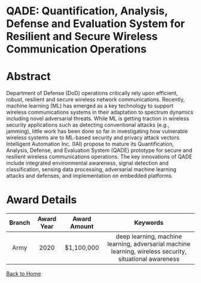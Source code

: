 
QADE: Quantification, Analysis, Defense and Evaluation System for Resilient and Secure Wireless Communication Operations
========================================================================================================================

# Abstract


Department of Defense (DoD) operations critically rely upon efficient, robust, resilient and secure wireless network communications. Recently, machine learning (ML) has emerged as a key technology to support wireless communications systems in their adaptation to spectrum dynamics including novel adversarial threats. While ML is getting traction in wireless security applications such as detecting conventional attacks (e.g., jamming), little work has been done so far in investigating how vulnerable wireless systems are to ML-based security and privacy attack vectors. Intelligent Automation Inc. (IAI) propose to mature its Quantification, Analysis, Defense, and Evaluation System (QADE) prototype for secure and resilient wireless communications operations. The key innovations of QADE include integrated environmental awareness, signal detection and classification, sensing data processing, adversarial machine learning attacks and defenses, and implementation on embedded platforms.  

# Award Details

|Branch|Award Year|Award Amount|Keywords|
| :---: | :---: | :---: | :---: |
|Army|2020|$1,100,000|deep learning, machine learning, adversarial machine learning, wireless security, situational awareness|
  
  


[Back to Home](https://github.com/chrischow/dod_sbir_awards#1120)